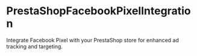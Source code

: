 # PrestaShopFacebookPixelIntegration
Integrate Facebook Pixel with your PrestaShop store for enhanced ad tracking and targeting.
